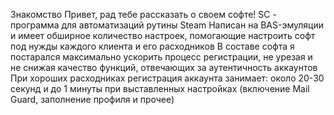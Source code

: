 Знакомство
Привет, рад тебе рассказать о своем софте!
SC - программа для автоматизаций рутины Steam
Написан на BAS-эмуляции и имеет обширное количество настроек, помогающие настроить софт под нужды каждого клиента и его расходников
В составе софта я постарался максимально ускорить процесс регистрации, не урезая и не снижая  качество функций, отвечающих за аутентичность аккаунтов
При хороших расходниках регистрация аккаунта занимает: 
около 20-30 секунд и до 1 минуты при выставленных настройках 
(включение Mail Guard, заполнение профиля и прочее)
